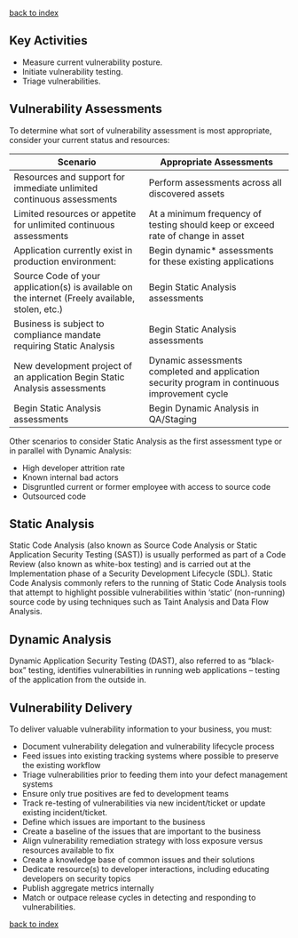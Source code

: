 [back to index][index]

Key Activities
--------------

-   Measure current vulnerability posture.
-   Initiate vulnerability testing.
-   Triage vulnerabilities.

<span id="Vulnerability Assessments"></span>

Vulnerability Assessments
-------------------------

To determine what sort of vulnerability assessment is most appropriate,
consider your current status and resources:

| Scenario                                                                                          |Appropriate Assessments
|-------------------------------------------------------------------------------------------------- |------------------------------------------------------------------------------------------------
| Resources and support for immediate unlimited continuous assessments                              | Perform assessments across all discovered assets
| Limited resources or appetite for unlimited continuous assessments                                | At a minimum frequency of testing should keep or exceed rate of change in asset
| Application currently exist in production environment:                                            | Begin dynamic\* assessments for these existing applications
| Source Code of your application(s) is available on the internet (Freely available, stolen, etc.)  | Begin Static Analysis assessments
| Business is subject to compliance mandate requiring Static Analysis                               | Begin Static Analysis assessments
| New development project of an application Begin Static Analysis assessments                       | Dynamic assessments completed and application security program in continuous improvement cycle
| Begin Static Analysis assessments                                                                 | Begin Dynamic Analysis in QA/Staging

Other scenarios to consider Static Analysis as the first assessment type
or in parallel with Dynamic Analysis:

-   High developer attrition rate
-   Known internal bad actors
-   Disgruntled current or former employee with access to source code
-   Outsourced code

Static Analysis
---------------

Static Code Analysis (also known as Source Code Analysis or Static
Application Security Testing (SAST)) is usually performed as part of a
Code Review (also known as white-box testing) and is carried out at the
Implementation phase of a Security Development Lifecycle (SDL). Static
Code Analysis commonly refers to the running of Static Code Analysis
tools that attempt to highlight possible vulnerabilities within ‘static’
(non-running) source code by using techniques such as Taint Analysis and
Data Flow Analysis.

Dynamic Analysis
----------------

Dynamic Application Security Testing (DAST), also referred to as
“black-box” testing, identifies vulnerabilities in running web
applications – testing of the application from the outside in.

<span id="Vulnerability Delivery"></span>

Vulnerability Delivery
----------------------

To deliver valuable vulnerability information to your business, you
must:

-   Document vulnerability delegation and vulnerability lifecycle
    process
-   Feed issues into existing tracking systems where possible to
    preserve the existing workflow
-   Triage vulnerabilities prior to feeding them into your defect
    management systems
-   Ensure only true positives are fed to development teams
-   Track re-testing of vulnerabilities via new incident/ticket or
    update existing incident/ticket.
-   Define which issues are important to the business
-   Create a baseline of the issues that are important to the business
-   Align vulnerability remediation strategy with loss exposure versus
    resources available to fix
-   Create a knowledge base of common issues and their solutions
-   Dedicate resource(s) to developer interactions, including educating
    developers on security topics
-   Publish aggregate metrics internally
-   Match or outpace release cycles in detecting and responding to
    vulnerabilities.
    

[back to index][index]

[index]: index.md "Index"
